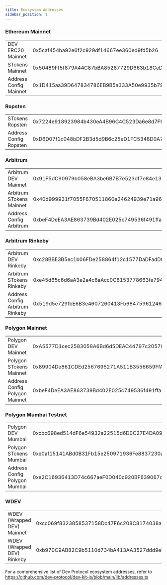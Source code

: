 ```yaml
---
title: Ecosystem Addresses
sidebar_position: 1
---
```


### Ethereum Mainnet

|                                  |                                            |
| :------------------------------- | :----------------------------------------- |
| DEV ERC20 Mainnet                | 0x5caf454ba92e6f2c929df14667ee360ed9fd5b26 |
| STokens Mainnet                  | 0x50489Ff5f879A44C87bBA85287729D663b18CeD5 |
| Address Config Mainnet           | 0x1D415aa39D647834786EB9B5a333A50e9935b796 |

### Ropsten
|                                  |                                            |
| :------------------------------- | :----------------------------------------- |
| STokens Ropsten                  | 0x7224e918923984b430eA4B96C4C523Da6e8d7F9D |
| Address Config Ropsten           | 0xD6D07f1c048bDF2B3d5d9B6c25eD1FC5348D0A70 |

### Arbitrum
|                                  |                                            |
| :------------------------------- | :----------------------------------------- |
| Arbitrum DEV Mainnet             | 0x91F5dC90979b058eBA3be6B7B7e523df7e84e137 |
| Arbitrum STokens Mainnet         | 0x40d999931f7055F670511860e24624939e71a96a |
| Address Config Arbitrum          | 0xbeF4DeEA3AE863739Bd402E025c749536f491ffa |


### Arbitrum Rinkeby
|                                  |                                            |
| :------------------------------- | :----------------------------------------- |
| Arbitrum DEV Rinkeby             | 0xc28BBE3B5ec1b06FDe258864f12c1577DaDFadDC |
| Arbitrum STokens Rinkeby         | 0xe45d65c6d6aA3e2a4c8aAcc0C8153778663fe794 |
| Address Config Arbitrum Rinkeby  | 0x519d5e729fbE6B3e4607260413Fb684759612465 |

### Polygon Mainnet
|                                  |                                            |
| :------------------------------- | :----------------------------------------- |
| Polygon DEV Mainnet              | 0xA5577D1cec2583058A6Bd6d5DEAC44797c205701 |
| Polygon STokens Mainnet          | 0x89904De861CDEd2567695271A511B3556659FfA2 |
| Address Config Polygon Mainnet   | 0xbeF4DeEA3AE863739Bd402E025c749536f491ffa |

### Polygon Mumbai Testnet
|                                  |                                            |
| :------------------------------- | :----------------------------------------- |
| Polygon DEV Mumbai               | 0xcbc698ed514dF6e54932a22515d6D0C27E4DA091 |
| Polygon STokens Mumbai           | 0xe0af15141ABd0B31Fb15e250971936Fe8837230a |
| Address Config Polygon Mumbai    | 0xe2C16936413D74c667aeF0D040c920BF639067d4 |

### WDEV
|                                  |                                            |
| :------------------------------- | :----------------------------------------- |
| WDEV (Wrapped DEV) Mainnet       | 0xcc069f8323858537158Dc47F6c208C8174038aF9 |
| WDEV (Wrapped DEV) Rinkeby       | 0xb970C9AB82C9b5110d734bA413AA3527ddd9eB6F |

For a comprehensive list of Dev Protocol ecosystem addresses, refer to https://github.com/dev-protocol/dev-kit-js/blob/main/lib/addresses.ts

